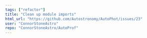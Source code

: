 ```yaml
---
tags: ["refactor"]
title: "Clean up module imports"
html_url: "https://github.com/Autostronomy/AutoPhot/issues/23"
user: "ConnorStoneAstro"
repo: "ConnorStoneAstro/AutoProf"
---
```


